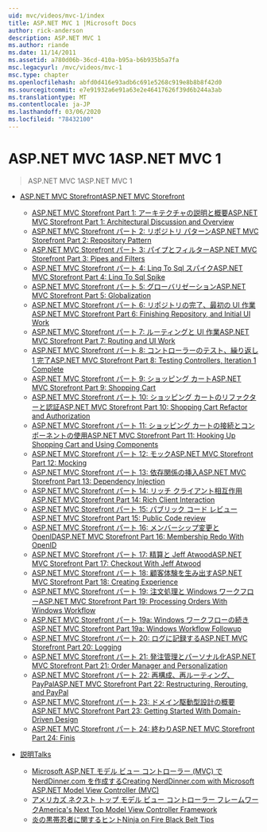 ```yaml
---
uid: mvc/videos/mvc-1/index
title: ASP.NET MVC 1 |Microsoft Docs
author: rick-anderson
description: ASP.NET MVC 1
ms.author: riande
ms.date: 11/14/2011
ms.assetid: a780d06b-36cd-410a-b95a-b6b935b5a7fa
msc.legacyurl: /mvc/videos/mvc-1
msc.type: chapter
ms.openlocfilehash: abfd0d416e93adb6c691e5268c919e8b8b8f42d0
ms.sourcegitcommit: e7e91932a6e91a63e2e46417626f39d6b244a3ab
ms.translationtype: MT
ms.contentlocale: ja-JP
ms.lasthandoff: 03/06/2020
ms.locfileid: "78432100"
---
```

# <a name="aspnet-mvc-1"></a><span data-ttu-id="fd3d6-103">ASP.NET MVC 1</span><span class="sxs-lookup"><span data-stu-id="fd3d6-103">ASP.NET MVC 1</span></span>

> <span data-ttu-id="fd3d6-104">ASP.NET MVC 1</span><span class="sxs-lookup"><span data-stu-id="fd3d6-104">ASP.NET MVC 1</span></span>

- [<span data-ttu-id="fd3d6-105">ASP.NET MVC Storefront</span><span class="sxs-lookup"><span data-stu-id="fd3d6-105">ASP.NET MVC Storefront</span></span>](aspnet-mvc-storefront/index.md)

    - [<span data-ttu-id="fd3d6-106">ASP.NET MVC Storefront Part 1: アーキテクチャの説明と概要</span><span class="sxs-lookup"><span data-stu-id="fd3d6-106">ASP.NET MVC Storefront Part 1: Architectural Discussion and Overview</span></span>](aspnet-mvc-storefront/aspnet-mvc-storefront-part-1-architectural-discussion-and-overview.md)
    - [<span data-ttu-id="fd3d6-107">ASP.NET MVC Storefront パート 2: リポジトリ パターン</span><span class="sxs-lookup"><span data-stu-id="fd3d6-107">ASP.NET MVC Storefront Part 2: Repository Pattern</span></span>](aspnet-mvc-storefront/aspnet-mvc-storefront-part-2-the-repository-pattern.md)
    - [<span data-ttu-id="fd3d6-108">ASP.NET MVC Storefront パート 3: パイプとフィルター</span><span class="sxs-lookup"><span data-stu-id="fd3d6-108">ASP.NET MVC Storefront Part 3: Pipes and Filters</span></span>](aspnet-mvc-storefront/aspnet-mvc-storefront-part-3-pipes-and-filters.md)
    - [<span data-ttu-id="fd3d6-109">ASP.NET MVC Storefront パート 4: Linq To Sql スパイク</span><span class="sxs-lookup"><span data-stu-id="fd3d6-109">ASP.NET MVC Storefront Part 4: Linq To Sql Spike</span></span>](aspnet-mvc-storefront/aspnet-mvc-storefront-part-4-linq-to-sql-spike.md)
    - [<span data-ttu-id="fd3d6-110">ASP.NET MVC Storefront パート 5: グローバリゼーション</span><span class="sxs-lookup"><span data-stu-id="fd3d6-110">ASP.NET MVC Storefront Part 5: Globalization</span></span>](aspnet-mvc-storefront/aspnet-mvc-storefront-part-5-globalization.md)
    - [<span data-ttu-id="fd3d6-111">ASP.NET MVC Storefront パート 6: リポジトリの完了、最初の UI 作業</span><span class="sxs-lookup"><span data-stu-id="fd3d6-111">ASP.NET MVC Storefront Part 6: Finishing Repository, and Initial UI Work</span></span>](aspnet-mvc-storefront/aspnet-mvc-storefront-part-6-finishing-the-repository-and-initial-ui-work.md)
    - [<span data-ttu-id="fd3d6-112">ASP.NET MVC Storefront パート 7: ルーティングと UI 作業</span><span class="sxs-lookup"><span data-stu-id="fd3d6-112">ASP.NET MVC Storefront Part 7: Routing and UI Work</span></span>](aspnet-mvc-storefront/aspnet-mvc-storefront-part-7-routing-and-ui-work.md)
    - [<span data-ttu-id="fd3d6-113">ASP.NET MVC Storefront パート 8: コントローラーのテスト、繰り返し 1 完了</span><span class="sxs-lookup"><span data-stu-id="fd3d6-113">ASP.NET MVC Storefront Part 8: Testing Controllers, Iteration 1 Complete</span></span>](aspnet-mvc-storefront/aspnet-mvc-storefront-part-8-testing-controllers-iteration-1-complete.md)
    - [<span data-ttu-id="fd3d6-114">ASP.NET MVC Storefront パート 9: ショッピング カート</span><span class="sxs-lookup"><span data-stu-id="fd3d6-114">ASP.NET MVC Storefront Part 9: Shopping Cart</span></span>](aspnet-mvc-storefront/aspnet-mvc-storefront-part-9-the-shopping-cart.md)
    - [<span data-ttu-id="fd3d6-115">ASP.NET MVC Storefront パート 10: ショッピング カートのリファクターと認証</span><span class="sxs-lookup"><span data-stu-id="fd3d6-115">ASP.NET MVC Storefront Part 10: Shopping Cart Refactor and Authorization</span></span>](aspnet-mvc-storefront/aspnet-mvc-storefront-part-10-shopping-cart-refactor-and-authorization.md)
    - [<span data-ttu-id="fd3d6-116">ASP.NET MVC Storefront パート 11: ショッピング カートの接続とコンポーネントの使用</span><span class="sxs-lookup"><span data-stu-id="fd3d6-116">ASP.NET MVC Storefront Part 11: Hooking Up Shopping Cart and Using Components</span></span>](aspnet-mvc-storefront/aspnet-mvc-storefront-part-11-hooking-up-the-shopping-cart-and-using-components.md)
    - [<span data-ttu-id="fd3d6-117">ASP.NET MVC Storefront パート 12: モック</span><span class="sxs-lookup"><span data-stu-id="fd3d6-117">ASP.NET MVC Storefront Part 12: Mocking</span></span>](aspnet-mvc-storefront/aspnet-mvc-storefront-part-12-mocking.md)
    - [<span data-ttu-id="fd3d6-118">ASP.NET MVC Storefront パート 13: 依存関係の挿入</span><span class="sxs-lookup"><span data-stu-id="fd3d6-118">ASP.NET MVC Storefront Part 13: Dependency Injection</span></span>](aspnet-mvc-storefront/aspnet-mvc-storefront-part-13-dependency-injection.md)
    - [<span data-ttu-id="fd3d6-119">ASP.NET MVC Storefront パート 14: リッチ クライアント相互作用</span><span class="sxs-lookup"><span data-stu-id="fd3d6-119">ASP.NET MVC Storefront Part 14: Rich Client Interaction</span></span>](aspnet-mvc-storefront/aspnet-mvc-storefront-part-14-rich-client-interaction.md)
    - [<span data-ttu-id="fd3d6-120">ASP.NET MVC Storefront パート 15: パブリック コード レビュー</span><span class="sxs-lookup"><span data-stu-id="fd3d6-120">ASP.NET MVC Storefront Part 15: Public Code review</span></span>](aspnet-mvc-storefront/aspnet-mvc-storefront-part-15-public-code-review.md)
    - [<span data-ttu-id="fd3d6-121">ASP.NET MVC Storefront パート 16: メンバーシップ変更と OpenID</span><span class="sxs-lookup"><span data-stu-id="fd3d6-121">ASP.NET MVC Storefront Part 16: Membership Redo With OpenID</span></span>](aspnet-mvc-storefront/aspnet-mvc-storefront-part-16-membership-redo-with-openid.md)
    - [<span data-ttu-id="fd3d6-122">ASP.NET MVC Storefront パート 17: 精算と Jeff Atwood</span><span class="sxs-lookup"><span data-stu-id="fd3d6-122">ASP.NET MVC Storefront Part 17: Checkout With Jeff Atwood</span></span>](aspnet-mvc-storefront/aspnet-mvc-storefront-part-17-checkout-with-jeff-atwood.md)
    - [<span data-ttu-id="fd3d6-123">ASP.NET MVC Storefront パート 18: 顧客体験を生み出す</span><span class="sxs-lookup"><span data-stu-id="fd3d6-123">ASP.NET MVC Storefront Part 18: Creating Experience</span></span>](aspnet-mvc-storefront/aspnet-mvc-storefront-part-18-creating-an-experience.md)
    - [<span data-ttu-id="fd3d6-124">ASP.NET MVC Storefront パート 19: 注文処理と Windows ワークフロー</span><span class="sxs-lookup"><span data-stu-id="fd3d6-124">ASP.NET MVC Storefront Part 19: Processing Orders With Windows Workflow</span></span>](aspnet-mvc-storefront/aspnet-mvc-storefront-part-19-processing-orders-with-windows-workflow.md)
    - [<span data-ttu-id="fd3d6-125">ASP.NET MVC Storefront パート 19a: Windows ワークフローの続き</span><span class="sxs-lookup"><span data-stu-id="fd3d6-125">ASP.NET MVC Storefront Part 19a: Windows Workflow Followup</span></span>](aspnet-mvc-storefront/aspnet-mvc-storefront-part-19a-windows-workflow-followup.md)
    - [<span data-ttu-id="fd3d6-126">ASP.NET MVC Storefront パート 20: ログに記録する</span><span class="sxs-lookup"><span data-stu-id="fd3d6-126">ASP.NET MVC Storefront Part 20: Logging</span></span>](aspnet-mvc-storefront/aspnet-mvc-storefront-part-20-logging.md)
    - [<span data-ttu-id="fd3d6-127">ASP.NET MVC Storefront パート 21: 発注管理とパーソナル化</span><span class="sxs-lookup"><span data-stu-id="fd3d6-127">ASP.NET MVC Storefront Part 21: Order Manager and Personalization</span></span>](aspnet-mvc-storefront/aspnet-mvc-storefront-part-21-order-manager-and-personalization.md)
    - [<span data-ttu-id="fd3d6-128">ASP.NET MVC Storefront パート 22: 再構成、再ルーティング、PayPal</span><span class="sxs-lookup"><span data-stu-id="fd3d6-128">ASP.NET MVC Storefront Part 22: Restructuring, Rerouting, and PayPal</span></span>](aspnet-mvc-storefront/aspnet-mvc-storefront-part-22-restructuring-rerouting-and-paypal.md)
    - [<span data-ttu-id="fd3d6-129">ASP.NET MVC Storefront パート 23: ドメイン駆動型設計の概要</span><span class="sxs-lookup"><span data-stu-id="fd3d6-129">ASP.NET MVC Storefront Part 23: Getting Started With Domain-Driven Design</span></span>](aspnet-mvc-storefront/aspnet-mvc-storefront-part-23-getting-started-with-domain-driven-design.md)
    - [<span data-ttu-id="fd3d6-130">ASP.NET MVC Storefront パート 24: 終わり</span><span class="sxs-lookup"><span data-stu-id="fd3d6-130">ASP.NET MVC Storefront Part 24: Finis</span></span>](aspnet-mvc-storefront/aspnet-mvc-storefront-part-24-finis.md)
- [<span data-ttu-id="fd3d6-131">説明</span><span class="sxs-lookup"><span data-stu-id="fd3d6-131">Talks</span></span>](conference-presentations/index.md)

    - [<span data-ttu-id="fd3d6-132">Microsoft ASP.NET モデル ビュー コントローラー (MVC) で NerdDinner.com を作成する</span><span class="sxs-lookup"><span data-stu-id="fd3d6-132">Creating NerdDinner.com with Microsoft ASP.NET Model View Controller (MVC)</span></span>](conference-presentations/creating-nerddinnercom-with-microsoft-aspnet-model-view-controller-mvc.md)
    - [<span data-ttu-id="fd3d6-133">アメリカズ ネクスト トップ モデル ビュー コントローラー フレームワーク</span><span class="sxs-lookup"><span data-stu-id="fd3d6-133">America's Next Top Model View Controller Framework</span></span>](conference-presentations/americas-next-top-model-view-controller-framework.md)
    - [<span data-ttu-id="fd3d6-134">炎の黒帯忍者に関するヒント</span><span class="sxs-lookup"><span data-stu-id="fd3d6-134">Ninja on Fire Black Belt Tips</span></span>](conference-presentations/ninja-on-fire-black-belt-tips.md)
